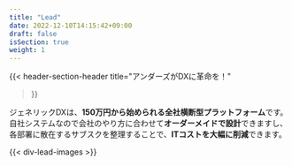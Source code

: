 ```yaml
---
title: "Lead"
date: 2022-12-10T14:15:42+09:00
draft: false
isSection: true
weight: 1
---
```


{{< header-section-header 
    title="アンダーズが<span class='text-[#01A2EB]'>DXに革命</span>を！"
>}}

ジェネリックDXは、<strong class='text-[#01A2EB] text-xl 3xl:text-3xl'>150万円から始められる全社横断型プラットフォーム</strong>です。   
自社システムなので会社のやり方に合わせて<strong class='text-[#01A2EB] text-xl 3xl:text-3xl'>オーダーメイドで設計</strong>できますし、  
各部署に散在するサブスクを整理することで、<strong class='text-[#01A2EB] text-xl 3xl:text-3xl'>ITコストを大幅に削減</strong>できます。


{{< div-lead-images >}}
